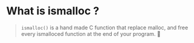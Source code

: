 # What is ismalloc ?

>`ismalloc()` is a hand made C function that replace malloc, and free every ismalloced function at the end of your program. 🧠 
